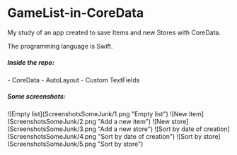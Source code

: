 <h1>GameList-in-CoreData</h1>
My study of an app created to save Items and new Stores with CoreData. 

The programming language is Swift.

<h5>Inside the repo: </h5>
 - CoreData
 - AutoLayout
 - Custom TextFields
 
<h5>Some screenshots:</h5>
 ![Empty list](ScreenshotsSomeJunk/1.png "Empty list")
 ![New item](ScreenshotsSomeJunk/2.png "Add a new item")
 ![New store](ScreenshotsSomeJunk/3.png "Add a new store")
 ![Sort by date of creation](ScreenshotsSomeJunk/4.png "Sort by date of creation")
 ![Sort by store](ScreenshotsSomeJunk/5.png "Sort by store")
